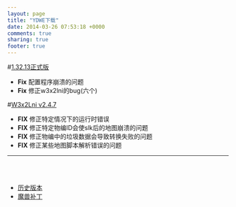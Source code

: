 ```yaml
---
layout: page
title: "YDWE下载"
date: 2014-03-26 07:53:18 +0000
comments: true
sharing: true
footer: true
---
```



#[1.32.13正式版](https://pan.baidu.com/s/13StT9NilsiuuKV-W8WcGDA)

* **Fix** 配置程序崩溃的问题
* **Fix** 修正w3x2lni的bug(六个)

#[W3x2Lni v2.4.7](https://pan.baidu.com/s/1hDBLSyJzL9IFr5BlRoQ0OA)

* **FIX** 修正特定情况下的运行时错误
* **FIX** 修正特定物编ID会使slk后的地图崩溃的问题
* **FIX** 修正物编中的垃圾数据会导致转换失败的问题
* **FIX** 修正某些地图脚本解析错误的问题

---

<br><br>

* [历史版本](http://pan.baidu.com/share/link?shareid=401650&uk=3389291567)
* [魔兽补丁](http://pan.baidu.com/share/link?shareid=401621&uk=3389291567)
